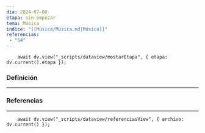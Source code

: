 ```yaml
---
dia: 2024-07-08
etapa: sin-empezar
tema: Música
indice: "[[Música/Música.md|Música]]"
referencias: 
 - "54"
---
```

```dataviewjs
	await dv.view("_scripts/dataview/mostarEtapa", { etapa: dv.current().etapa });
```
### Definición
---




### Referencias
---
```dataviewjs
	await dv.view("_scripts/dataview/referenciasView", { archivo: dv.current() });
```